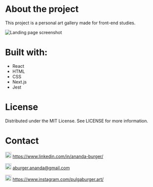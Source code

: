 # About the project
This project is a personal art gallery made for front-end studies. 


<img src="https://ik.imagekit.io/z9fjicafx6e/Media_Icons/Screenshot_from_2021-08-11_19-43-43_whoKfkFg_vj.jpg?updatedAt=1628722046272" alt="Landing page screenshot" />

# Built with:
- React
- HTML
- CSS
- Next.js
- Jest

# License
Distributed under the MIT License. See LICENSE for more information.

# Contact
<img src="https://ik.imagekit.io/z9fjicafx6e/Media_Icons/linkedin_q6B9kqCmgY.png?updatedAt=1628720021987" alt="LinkedIn logo" height="20px"/>  https://www.linkedin.com/in/ananda-burger/

<img src="https://ik.imagekit.io/z9fjicafx6e/Media_Icons/email_15c-n7fKo.jpeg?updatedAt=1628720021953" alt="Email logo" height="20px"/>  aburger.ananda@gmail.com

<img src="https://ik.imagekit.io/z9fjicafx6e/Media_Icons/instagram_Ookm0B7fpuM.jpeg?updatedAt=1628720021975" alt="Instagram logo" height="20px"/>  https://www.instagram.com/pulgaburger.art/



